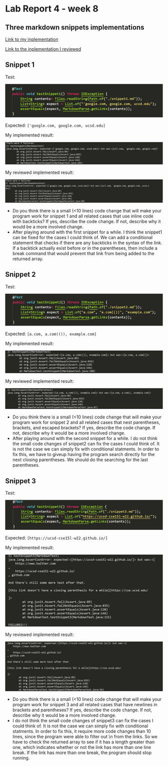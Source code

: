 # Lab Report 4 - week 8
## Three markdown snippets implementations

[Link to my inplementation](https://github.com/KidaChh029/markdown-parse)

[Link to the inplementation I reviewed](https://github.com/Darrengn/markdown-parse)

## Snippet 1
Test:

![image](4labredo.png)

Expected: `['google.com, google.com, ucsd.edu]`

My implemented result:

![image](l4p4.png)

My reviewed implemented result:

![image](l4p7.png)

* Do you think there is a small (<10 lines) code change that will make your program work for snippet 1 and all related cases that use inline code with backticks? If yes, describe the code change. If not, describe why it would be a more involved change.
* After playing around with the first snippet for a while. I think the snippet1 can be fixed for the cases I could think of. We can add a conditional statement that checks if there are any backticks in the syntax of the link. If a backtick actually exist before or in the parentheses, then include a break command that would prevent that link from being added to the returned array.

## Snippet 2
Test:

![image](l4p2.png)

Expected: `[a.com, a.com(()), example.com]`

My implemented result:

![image](l4p5.png)

My reviewed implemented result:

![image](l4p8.png)

* Do you think there is a small (<10 lines) code change that will make your program work for snippet 2 and all related cases that nest parentheses, brackets, and escaped brackets? If yes, describe the code change. If not, describe why it would be a more involved change.
* After playing around with the second snippet for a while. I do not think the small code changes of snippet2 can fix the cases I could think of. It is not the case we can simply fix with conditional statments. In order to fix this, we have to giveup having the program search directly for the next closing parentheses. We should do the searching for the last parentheses.

## Snippet 3
Test:

![image](l4p3.png)

Expected: `[https://ucsd-cse15l-w22.github.io/]`

My implemented result:

![image](l4p6.png)

My reviewed implemented result:

![image](l4p9.png)

* Do you think there is a small (<10 lines) code change that will make your program work for snippet 3 and all related cases that have newlines in brackets and parentheses? If yes, describe the code change. If not, describe why it would be a more involved change.
* I do not think the small code changes of snippet3 can fix the cases I could think of. It is not the case we can simply fix with conditional statments. In order to fix this, it require more code changes than 10 lines, since the program were able to filter out \n from the links. So we have to check the returned array to see if it has a length greater than one, which indicates whether or not the link has more than one line break. If the link has more than one break, the program should stop running. 
